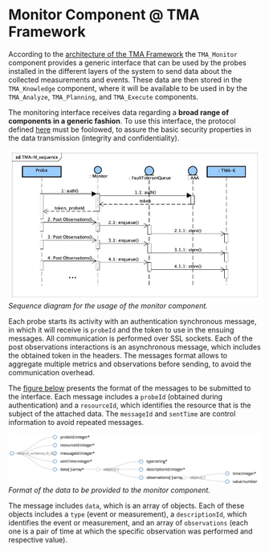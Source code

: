 # Monitor Component @ TMA Framework

According to the [architecture of the TMA Framework](https://github.com/nmsa/tma-framework/blob/master/architecture/diagrams/TMA-Platform_Architecture.jpg)
the `TMA_Monitor` component provides a generic interface that can be used by the probes installed in the different layers of the system to send data about the collected measurements and events. 
These data are then stored in the `TMA_Knowledge` component, where it will be available to be used in by the `TMA_Analyze`, `TMA_Planning`, and `TMA_Execute` components.


The monitoring interface receives data regarding a **broad range of components in a generic fashion**.
To use this interface, the protocol defined [here](https://github.com/nmsa/tma-framework/blob/master/architecture/diagrams/TMA-M/TMA-M_sequence.jpg) must be foolowed, to assure the basic security properties in the data transmission (integrity and confidentiality). 

![Monitor Usage Sequence Diagram](https://github.com/nmsa/tma-framework/blob/master/architecture/diagrams/TMA-M/TMA-M_sequence.jpg)
*Sequence diagram for the usage of the monitor component.*

Each probe starts its activity with an authentication synchronous message, in which it will receive is `probeId` and the token to use in the ensuing messages. 
All communication is performed over SSL sockets.
Each of the post observations interactions is an asynchronous message, which includes the obtained token in the headers. 
The messages format allows to aggregate multiple metrics and observations before sending, to avoid the communication overhead.



The [figure below](interface/atmosphere_tma-m_schema.png) presents the format of the messages to be submitted to the interface. 
Each message includes a `probeId` (obtained during authentication) and a `resourceId`, which identifies the resource that is the subject of the attached data. The `messageId` and `sentTime` are control information to avoid repeated messages.

![Monitor Schema](interface/atmosphere_tma-m_schema.png)
*Format of the data to be provided to the monitor component.*

The message includes `data`, which is an array of objects. Each of these objects includes a `type` (event or measurement), a `descriptionId`, which identifies the event or measurement, and an array of `observations` (each one is a pair of time at which the specific observation was performed and respective value).









